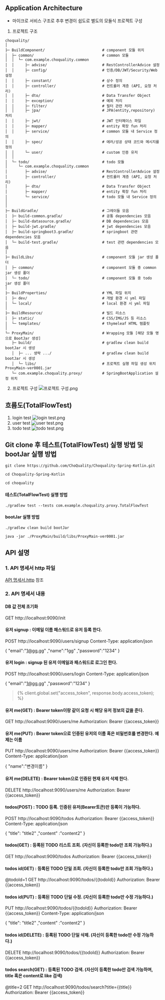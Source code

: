 ## Application Architecture
* 마이크로 서비스 구조로 추후 변경이 쉽도로 별도의 모듈식 프로젝트 구성

1. 프로젝트 구조
````
choquality/
│
├─ BuildComponent/                          # component 모듈 위치
│  ├─ common/                               # common 모듈
│  │  └─ com.example.choquality.common
│  │     ├─ advise/                         # RestControllerAdvice 설정 
│  │     ├─ config/                         # 인증/DB/JWT/Security/Web 설정
│  │     ├─ constant/                       # 상수 정의
│  │     ├─ controller/                     # 컨트롤러 계층 (API, 요청 처리)
│  │     ├─ dto/                            # Data Transfer Object
│  │     ├─ exception/                      # 예외 처리
│  │     ├─ filter/                         # 필터 관련 처리
│  │     ├─ jpa/                            # JPA(entity,repository) 처리
│  │     ├─ jwt/                            # JWT 인터페이스 파일
│  │     ├─ mapper/                         # entity 확장 fun 처리
│  │     ├─ service/                        # common 모듈 내 Service 정의
│  │     ├─ spec/                           # 에러/성공 상태 코드와 메시지를 정의
│  │     └─ user/                           # custom 인증 유저 
│  │     
│  └─ todo/                                 # todo 모듈
│     └─ com.example.choquality.common
│        ├─ advise/                         # RestControllerAdvice 설정 
│        ├─ controller/                     # 컨트롤러 계층 (API, 요청 처리)
│        ├─ dto/                            # Data Transfer Object
│        ├─ mapper/                         # entity 확장 fun 처리
│        └─ service/                        # todo 모듈 내 Service 정의
│
│
├─ BuildGradle/                             # 그레이들 모음
│  ├─ build-common.gradle/                  # 공통 dependencies 모음
│  ├─ build-datasource.gradle/              # DB dependencies 모음
│  ├─ build-jwt.gradle/                     # jwt dependencies 모음
│  ├─ build-springboot3.gradle/             # springboot 관련 dependencies 모음
│  └─ build-test.gradle/                    # test 관련 dependencies 모음
│
├─ BuildLibs/                               # component 모듈 jar 생성 폴더
│  ├─ common/                               # component 모듈 중 common jar 생성 폴더
│  └─ todo/                                 # component 모듈 중 todo jar 생성 폴더
│
├─ BuildProperties/                         # YML 파일 위치
│  ├─ dev/                                  # 개발 환경 시 yml 파일
│  └─ local/                                # local 환경 시 yml 파일
│
├─ BuildResource/                           # 빌드 리소스
│  ├─ static/                               # CSS/IMG/JS 등 리소스 
│  └─ templates/                            # thymeleaf HTML 템플릿
│
└─ ProxyMain/                               # Wrapping 모듈 [해당 모듈 명으로 BootJar 생성]
   ├─ build/                                # gradlew clean build bootJar 시 생성
   │  ├─ ... 생략 .../                       # gradlew clean build bootJar 시 생성
   │  └─ libs/                              # 프로젝트 실행 파일 생성 위치 ProxyMain-ver0001.jar
   └─ com.example.choquality.proxy/         # SpringBootApplication 설정 위치

````
2. 프로젝트 구성 
![프로젝트 구성.png](Doc/%ED%94%84%EB%A1%9C%EC%A0%9D%ED%8A%B8%20%EA%B5%AC%EC%84%B1.png)

## 흐름도(TotalFlowTest) 
1. login test
![login test.png](Doc/login%20test.png)
2. user test
![user test.png](Doc/user%20test.png)
3. todo test
![todo test.png](Doc/todo%20test.png)

## Git clone 후 테스트(TotalFlowTest) 실행 방법 및 bootJar 실행 방법
````
git clone https://github.com/ChoQuality/Choquality-Spring-Kotlin.git
````
````
cd Choquality-Spring-Kotlin
````
````
cd choquality
````
#### 테스트(TotalFlowTest) 실행 방법
````
./gradlew test --tests com.example.choquality.proxy.TotalFlowTest
````
#### bootJar 실행 방법
````
./gradlew clean build bootJar
````
````
java -jar ./ProxyMain/build/libs/ProxyMain-ver0001.jar
````

## API 설명

### 1. API 명세서 http 파일
[API 명세서.http](Doc/API%20%EB%AA%85%EC%84%B8%EC%84%9C.http) 참조

### 2. API 명세서 내용

#### DB 값 전체 초기화
GET http://localhost:9090/init

#### 유저 signup : 이메일 이름 패스워드로 유저 등록 한다.
POST http://localhost:9090/users/signup
Content-Type: application/json

{
"email":"1@gg.gg"
,"name":"1gg"
,"password":"1234"
}

#### 유저 login : signup 된 유저 이메일과 패스워드로 로그인 한다.
POST http://localhost:9090/users/login
Content-Type: application/json

{
"email":"1@gg.gg"
,"password":"1234"
}

> {% client.global.set("access_token", response.body.access_token); %}

#### 유저 me(GET) : Bearer token이랑 같이 요청 시 해당 유저 정보의 값을 준다.
GET http://localhost:9090/users/me
Authorization: Bearer {{access_token}}

#### 유저 me(PUT) : Bearer token으로 인증된 유저의 이름 혹은 비밀번호를 변경한다. 예제는 이름
PUT http://localhost:9090/users/me
Authorization: Bearer {{access_token}}
Content-Type: application/json

{
"name":"변경이름"
}

#### 유저 me(DELETE) : Bearer token으로 인증된 현재 유저 삭제 한다.
DELETE http://localhost:9090/users/me
Authorization: Bearer {{access_token}}

#### todos(POST) : TODO 등록. 인증된 유저(Bearer토큰)만 등록이 가능하다.
POST http://localhost:9090/todos
Authorization: Bearer {{access_token}}
Content-Type: application/json

{
"title": "title2"
,"content" :"content2"
}

#### todos(GET) : 등록된 TODO 리스트 조회. (자신이 등록한 todo만 조회 가능하다.)
GET http://localhost:9090/todos
Authorization: Bearer {{access_token}}


#### todos id(GET) : 등록된 TODO 단일 조회. (자신이 등록한 todo만 조회 가능하다.)
@todoId=1
GET http://localhost:9090/todos/{{todoId}}
Authorization: Bearer {{access_token}}

#### todos id(PUT) : 등록된 TODO 단일 수정. (자신이 등록한 todo만 수정 가능하다.)
PUT http://localhost:9090/todos/{{todoId}}
Authorization: Bearer {{access_token}}
Content-Type: application/json

{
"title": "title2"
,"content" :"content2"
}

#### todos id(DELETE) : 등록된 TODO 단일 삭제. (자신이 등록한 todo만 수정 가능하다.)
DELETE http://localhost:9090/todos/{{todoId}}
Authorization: Bearer {{access_token}}

#### todos search(GET) : 등록된 TODO 검색. (자신이 등록한 todo만 검색 가능하며, title 혹은 content로 like 검색)
@title=2
GET http://localhost:9090/todos/search?title={{title}}
Authorization: Bearer {{access_token}}

